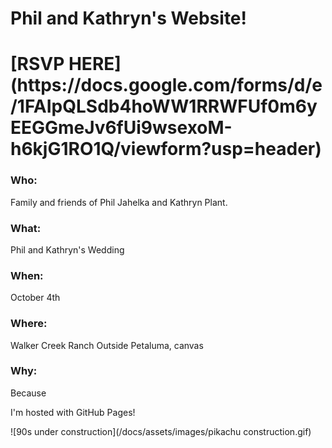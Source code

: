 <h1>
Phil and Kathryn's Website!
</h1>

<h1>
[RSVP HERE](https://docs.google.com/forms/d/e/1FAIpQLSdb4hoWW1RRWFUf0m6yEEGGmeJv6fUi9wsexoM-h6kjG1RO1Q/viewform?usp=header)
</h1>

<h3>Who:</h3>
Family and friends of Phil Jahelka and Kathryn Plant.
<h3>What:</h3>
Phil and Kathryn's Wedding
<h3>When:</h3>
October 4th
<h3>Where:</h3>
Walker Creek Ranch Outside Petaluma, canvas
<h3>Why:</h3>
Because


I'm hosted with GitHub Pages!

![90s under construction](/docs/assets/images/pikachu construction.gif)
